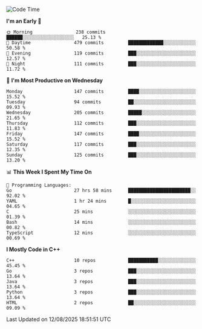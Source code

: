 <!--START_SECTION:waka-->
![Code Time](http://img.shields.io/badge/Code%20Time-542%20hrs%2013%20mins-blue)

**I'm an Early 🐤** 

```text
🌞 Morning                238 commits         ██████░░░░░░░░░░░░░░░░░░░   25.13 % 
🌆 Daytime                479 commits         █████████████░░░░░░░░░░░░   50.58 % 
🌃 Evening                119 commits         ███░░░░░░░░░░░░░░░░░░░░░░   12.57 % 
🌙 Night                  111 commits         ███░░░░░░░░░░░░░░░░░░░░░░   11.72 % 
```
📅 **I'm Most Productive on Wednesday** 

```text
Monday                   147 commits         ████░░░░░░░░░░░░░░░░░░░░░   15.52 % 
Tuesday                  94 commits          ██░░░░░░░░░░░░░░░░░░░░░░░   09.93 % 
Wednesday                205 commits         █████░░░░░░░░░░░░░░░░░░░░   21.65 % 
Thursday                 112 commits         ███░░░░░░░░░░░░░░░░░░░░░░   11.83 % 
Friday                   147 commits         ████░░░░░░░░░░░░░░░░░░░░░   15.52 % 
Saturday                 117 commits         ███░░░░░░░░░░░░░░░░░░░░░░   12.35 % 
Sunday                   125 commits         ███░░░░░░░░░░░░░░░░░░░░░░   13.20 % 
```


📊 **This Week I Spent My Time On** 

```text
💬 Programming Languages: 
Go                       27 hrs 58 mins      ███████████████████████░░   92.02 % 
YAML                     1 hr 24 mins        █░░░░░░░░░░░░░░░░░░░░░░░░   04.65 % 
C                        25 mins             ░░░░░░░░░░░░░░░░░░░░░░░░░   01.39 % 
Bash                     14 mins             ░░░░░░░░░░░░░░░░░░░░░░░░░   00.82 % 
TypeScript               12 mins             ░░░░░░░░░░░░░░░░░░░░░░░░░   00.69 % 
```

**I Mostly Code in C++** 

```text
C++                      10 repos            ███████████░░░░░░░░░░░░░░   45.45 % 
Go                       3 repos             ███░░░░░░░░░░░░░░░░░░░░░░   13.64 % 
Java                     3 repos             ███░░░░░░░░░░░░░░░░░░░░░░   13.64 % 
Python                   3 repos             ███░░░░░░░░░░░░░░░░░░░░░░   13.64 % 
HTML                     2 repos             ██░░░░░░░░░░░░░░░░░░░░░░░   09.09 % 
```




 Last Updated on 12/08/2025 18:51:51 UTC
<!--END_SECTION:waka-->
